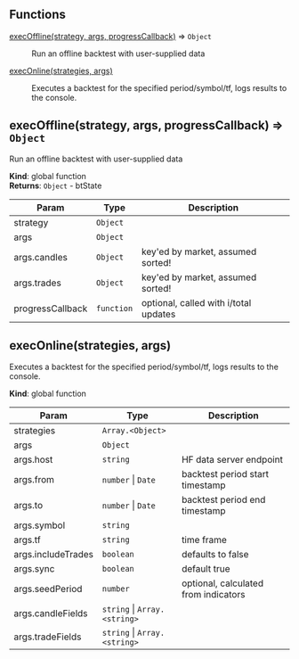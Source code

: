 ## Functions

<dl>
<dt><a href="#execOffline">execOffline(strategy, args, progressCallback)</a> ⇒ <code>Object</code></dt>
<dd><p>Run an offline backtest with user-supplied data</p>
</dd>
<dt><a href="#execOnline">execOnline(strategies, args)</a></dt>
<dd><p>Executes a backtest for the specified period/symbol/tf, logs results to the
console.</p>
</dd>
</dl>

<a name="execOffline"></a>

## execOffline(strategy, args, progressCallback) ⇒ <code>Object</code>
Run an offline backtest with user-supplied data

**Kind**: global function  
**Returns**: <code>Object</code> - btState  

| Param | Type | Description |
| --- | --- | --- |
| strategy | <code>Object</code> |  |
| args | <code>Object</code> |  |
| args.candles | <code>Object</code> | key'ed by market, assumed sorted! |
| args.trades | <code>Object</code> | key'ed by market, assumed sorted! |
| progressCallback | <code>function</code> | optional, called with i/total updates |

<a name="execOnline"></a>

## execOnline(strategies, args)
Executes a backtest for the specified period/symbol/tf, logs results to the
console.

**Kind**: global function  

| Param | Type | Description |
| --- | --- | --- |
| strategies | <code>Array.&lt;Object&gt;</code> |  |
| args | <code>Object</code> |  |
| args.host | <code>string</code> | HF data server endpoint |
| args.from | <code>number</code> \| <code>Date</code> | backtest period start timestamp |
| args.to | <code>number</code> \| <code>Date</code> | backtest period end timestamp |
| args.symbol | <code>string</code> |  |
| args.tf | <code>string</code> | time frame |
| args.includeTrades | <code>boolean</code> | defaults to false |
| args.sync | <code>boolean</code> | default true |
| args.seedPeriod | <code>number</code> | optional, calculated from indicators |
| args.candleFields | <code>string</code> \| <code>Array.&lt;string&gt;</code> |  |
| args.tradeFields | <code>string</code> \| <code>Array.&lt;string&gt;</code> |  |

